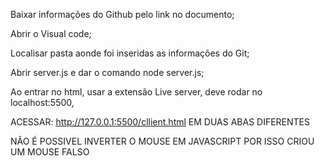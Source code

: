 Baixar informações do Github pelo link no documento;

Abrir o Visual code;

Localisar pasta aonde foi inseridas as informações do Git;

Abrir server.js e dar o comando node server.js;

Ao entrar no html, usar a extensão Live server, deve rodar no localhost:5500, 

ACESSAR: http://127.0.0.1:5500/cllient.html EM DUAS ABAS DIFERENTES
 
NÃO É POSSIVEL INVERTER O MOUSE EM JAVASCRIPT POR ISSO CRIOU UM MOUSE FALSO
